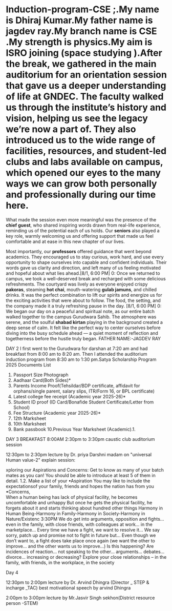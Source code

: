 # Induction-program-CSE ;.My name is Dhiraj Kumar.My father name is jagdev ray.My branch name is CSE .My strength is physics.My aim is ISRO joining (space studying ).After the break, we gathered in the main auditorium for an orientation session that gave us a deeper understanding of life at GNDEC. The faculty walked us through the institute’s **history and vision**, helping us see the legacy we’re now a part of. They also introduced us to the wide range of **facilities, resources**, and **student-led clubs and labs** available on campus, which opened our eyes to the many ways we can grow both personally and professionally during our time here.

What made the session even more meaningful was the presence of the **chief guest**, who shared inspiring words drawn from real-life experience, reminding us of the potential each of us holds. Our **seniors** also played a key role, warmly welcoming us and offering support that made us feel comfortable and at ease in this new chapter of our lives.

Most importantly, our **professors** offered guidance that went beyond academics. They encouraged us to stay curious, work hard, and use every opportunity to shape ourselves into capable and confident individuals. Their words gave us clarity and direction, and left many of us feeling motivated and hopeful about what lies ahead.[8/1, 6:00 PM] 0: Once we returned to campus, we took a well-deserved break and recharged with some delicious refreshments. The courtyard was lively as everyone enjoyed crispy **pakoras**, steaming **hot chai**, mouth-watering **gulab jamuns**, and chilled drinks. It was the perfect combination to lift our spirits and energize us for the exciting activities that were about to follow. The food, the setting, and the company made it a truly refreshing pause in the day.
[8/1, 6:00 PM] 0: We began our day on a peaceful and spiritual note, as our entire batch walked together to the campus Gurudwara Sahib. The atmosphere was serene, and the soulful **shabad kirtan** playing in the background created a deep sense of calm. It felt like the perfect way to center ourselves before diving into the busy schedule ahead — a quiet moment of reflection and togetherness before the hustle truly began.
FATHER NAME:-JAGDEV RAY

 DAY 2 
 I first went to the Gurudwara for darshan at 7:20 am and had breakfast from 8:00 am to 8:20 am. Then I attended the auditorium induction program from 8:30 am to 1:30 pm.Satya Scholarship Program 2025
 Documents List
 1. Passport Size Photograph
 2. Aadhaar Card(Both Sides)*
 3. Parents Income Proof(Tehsildar/BDP certificate, affidavit for orphans/single parent, salary
 slips, ITR/Form 16, or BPL certificate)
 4. Latest college fee receipt (Academic year 2025-26)*
 5. Student ID proof (ID Card/Bonafide Student Certificate/Letter from School)
 6. Fee Structure (Academic year 2025-26)*
 7. 12th Marksheet
 8. 10th Marksheet
 9. Bank passbook
 10.Previous Year Marksheet (Academic).1.

  DAY 3
BREAKFAST 8:00AM
 2:30pm to 3:30pm caustic club auditorium session



12:30pm to 2:30pm lecture by Dr. priya Darshni madam on "universal Human value-2"
explain session:

xploring our Aspirations and Concerns:
Get to know as many of your batch mates as you can! You should be able to introduce at 
least 5 of them in detail.
 1.2. Make a list of your
 •Aspiration
 You may like to include the expectationsof your family, friends and hopes the 
nation has from you
 ▪Concerns,  
 When a human being has lack of physical facility, he becomes uncomfortable and unhappy
 But once he gets the physical facility, he forgets about it and starts thinking about hundred other 
things
Harmony in Human Being-Harmony in  Family-Harmony in  Society-Harmony in 
Nature/Existenc
 3:30PM 
We do get into arguments, opposition and fights… even in the family, with close friends, with 
colleagues at work… in the marketplace…
Every time we have a fight, we want to resolve it…
We say sorry, patch up and promise not to fight in future but…
Even though we don’t want to, a fight does take place once again
(we want the other to improve… and the other wants us to improve…)
Is this happening?
Are incidences of reaction… not speaking to the other… arguments… debates… divorce… 
increasing or decreasing?
Explore your close relationships – in the family, with friends, in the workplace, in the society



Day 4

12:30pm to 2:00pm lecture by Dr. Arvind Dhingra (Director _ STEP & incharge _TAC)
best motivational speech by arvind Dhingra 

2:00pm to 3:00pm lecture by Mr.Jasvir Singh sekhon(District resource person -STEM)




